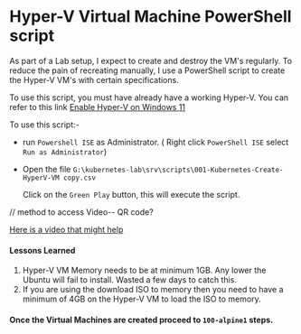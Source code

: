 # Hyper-V Virtual Machine PowerShell script 

As part of a Lab setup, I expect to create and destroy the VM's regularly.
To reduce the pain of recreating manually, I use a PowerShell script to create the Hyper-V VM's with certain specifications.

To use this script, you must have already have a working Hyper-V. You can refer to this link [Enable Hyper-V on Windows 11](https://techcommunity.microsoft.com/t5/educator-developer-blog/step-by-step-enabling-hyper-v-for-use-on-windows-11/ba-p/3745905)

To use this script:-
- run `Powershell ISE` as Administrator. ( Right click `PowerShell ISE` select `Run as Administrator`)

- Open the file `G:\kubernetes-lab\srv\scripts\001-Kubernetes-Create-HyperV-VM copy.csv`

  Click on the `Green Play` button, this will execute the script.

// method to access Video-- QR code?

[Here is a video that might help](https://clipchamp.com/watch/EYzyfDZUGRv)

#### 

#### Lessons Learned

1. Hyper-V VM Memory needs to be at minimum 1GB. Any lower the Ubuntu will fail to install. Wasted a few days to catch this. 
2. If you are using the download ISO to memory then you need to have a minimum of 4GB on the Hyper-V VM  to load the ISO to memory. 

#### Once the Virtual Machines are created proceed to `100-alpine1` steps.
